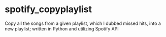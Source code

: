 # spotify_copyplaylist
Copy all the songs from a given playlist, which I dubbed missed hits, into a new playlist; written in Python and utilizing Spotify API
